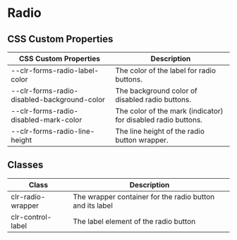 # Radio

## CSS Custom Properties

| CSS Custom Properties                       | Description                                                   |
| ------------------------------------------- | ------------------------------------------------------------- |
| --clr-forms-radio-label-color               | The color of the label for radio buttons.                     |
| --clr-forms-radio-disabled-background-color | The background color of disabled radio buttons.               |
| --clr-forms-radio-disabled-mark-color       | The color of the mark (indicator) for disabled radio buttons. |
| --clr-forms-radio-line-height               | The line height of the radio button wrapper.                  |

## Classes

| Class             | Description                                              |
| ----------------- | -------------------------------------------------------- |
| clr-radio-wrapper | The wrapper container for the radio button and its label |
| clr-control-label | The label element of the radio button                    |
